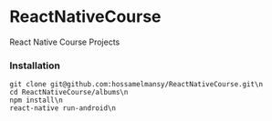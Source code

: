 # ReactNativeCourse
React Native Course Projects


### Installation

```
git clone git@github.com:hossamelmansy/ReactNativeCourse.git\n
cd ReactNativeCourse/albums\n
npm install\n
react-native run-android\n
```
